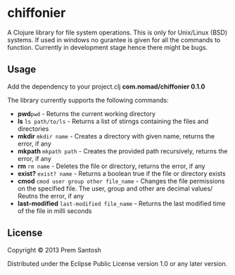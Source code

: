 # chiffonier

A Clojure library for file system operations. This is only for Unix/Linux (BSD) systems. If used in windows no gurantee is given for all the commands to function.
Currently in development stage hence there might be bugs.

## Usage

Add the dependency to your project.clj
**com.nomad/chiffonier 0.1.0**

The library currently supports the following commands:
* **pwd**`pwd` - Returns the current working directory
* **ls** `ls path/to/ls` - Returns a list of stirngs containing the files and directories
* **mkdir** `mkdir name` - Creates a directory with given name, returns the error, if any
* **mkpath** `mkpath path` - Creates the provided path recursively, returns the error, if any
* **rm** `rm name` - Deletes the file or directory, returns the error, if any
* **exist?** `exist? name` - Returns a boolean true if the file or directory exists
* **cmod** `cmod user group other file_name` - Changes the file permissions on the specified file. The user,
group and other are decimal values/ Reutns the error, if any
* **last-modified** `last-modified file_name` - Returns the last modified time of the file in milli seconds


## License

Copyright © 2013 Prem Santosh

Distributed under the Eclipse Public License version 1.0 or any later version.
